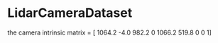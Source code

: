 # LidarCameraDataset

the camera intrinsic matrix = 
[    1064.2   -4.0    982.2
         0    1066.2  519.8
         0       0      1]
